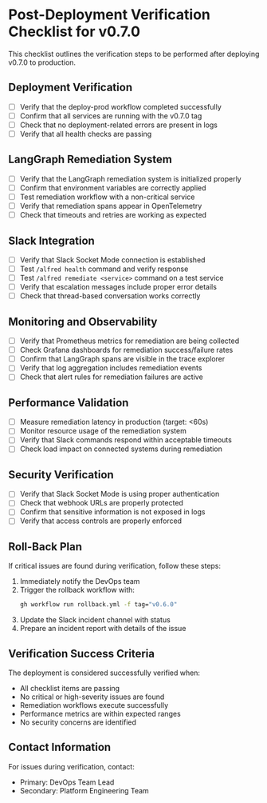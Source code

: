 # Post-Deployment Verification Checklist for v0.7.0

This checklist outlines the verification steps to be performed after deploying v0.7.0 to production.

## Deployment Verification

- [ ] Verify that the deploy-prod workflow completed successfully
- [ ] Confirm that all services are running with the v0.7.0 tag
- [ ] Check that no deployment-related errors are present in logs
- [ ] Verify that all health checks are passing

## LangGraph Remediation System

- [ ] Verify that the LangGraph remediation system is initialized properly
- [ ] Confirm that environment variables are correctly applied
- [ ] Test remediation workflow with a non-critical service
- [ ] Verify that remediation spans appear in OpenTelemetry
- [ ] Check that timeouts and retries are working as expected

## Slack Integration

- [ ] Verify that Slack Socket Mode connection is established
- [ ] Test `/alfred health` command and verify response
- [ ] Test `/alfred remediate <service>` command on a test service
- [ ] Verify that escalation messages include proper error details
- [ ] Check that thread-based conversation works correctly

## Monitoring and Observability

- [ ] Verify that Prometheus metrics for remediation are being collected
- [ ] Check Grafana dashboards for remediation success/failure rates
- [ ] Confirm that LangGraph spans are visible in the trace explorer
- [ ] Verify that log aggregation includes remediation events
- [ ] Check that alert rules for remediation failures are active

## Performance Validation

- [ ] Measure remediation latency in production (target: <60s)
- [ ] Monitor resource usage of the remediation system
- [ ] Verify that Slack commands respond within acceptable timeouts
- [ ] Check load impact on connected systems during remediation

## Security Verification

- [ ] Verify that Slack Socket Mode is using proper authentication
- [ ] Check that webhook URLs are properly protected
- [ ] Confirm that sensitive information is not exposed in logs
- [ ] Verify that access controls are properly enforced

## Roll-Back Plan

If critical issues are found during verification, follow these steps:

1. Immediately notify the DevOps team
2. Trigger the rollback workflow with:
   ```bash
   gh workflow run rollback.yml -f tag="v0.6.0"
   ```
3. Update the Slack incident channel with status
4. Prepare an incident report with details of the issue

## Verification Success Criteria

The deployment is considered successfully verified when:

- All checklist items are passing
- No critical or high-severity issues are found
- Remediation workflows execute successfully
- Performance metrics are within expected ranges
- No security concerns are identified

## Contact Information

For issues during verification, contact:
- Primary: DevOps Team Lead
- Secondary: Platform Engineering Team
